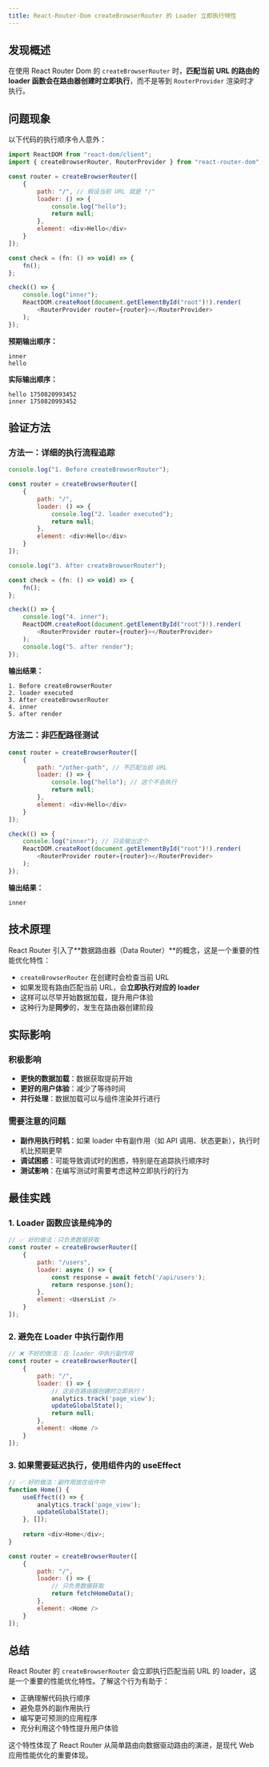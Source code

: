 ```yaml
---
title: React-Router-Dom createBrowserRouter 的 Loader 立即执行特性
---
```


## 发现概述

在使用 React Router Dom 的 `createBrowserRouter` 时，**匹配当前 URL 的路由的 loader 函数会在路由器创建时立即执行**，而不是等到 `RouterProvider` 渲染时才执行。

## 问题现象

以下代码的执行顺序令人意外：

```javascript
import ReactDOM from "react-dom/client";
import { createBrowserRouter, RouterProvider } from "react-router-dom";

const router = createBrowserRouter([
    {
        path: "/", // 假设当前 URL 就是 "/"
        loader: () => {
            console.log("hello");
            return null;
        },
        element: <div>Hello</div>
    }
]);

const check = (fn: () => void) => {
    fn();
};

check(() => {
    console.log("inner");
    ReactDOM.createRoot(document.getElementById("root")!).render(
        <RouterProvider router={router}></RouterProvider>
    );
});
```

**预期输出顺序：**
```
inner
hello
```

**实际输出顺序：**
```
hello 1750820993452
inner 1750820993452
```

## 验证方法

### 方法一：详细的执行流程追踪

```javascript
console.log("1. Before createBrowserRouter");

const router = createBrowserRouter([
    {
        path: "/",
        loader: () => {
            console.log("2. loader executed");
            return null;
        },
        element: <div>Hello</div>
    }
]);

console.log("3. After createBrowserRouter");

const check = (fn: () => void) => {
    fn();
};

check(() => {
    console.log("4. inner");
    ReactDOM.createRoot(document.getElementById("root")!).render(
        <RouterProvider router={router}></RouterProvider>
    );
    console.log("5. after render");
});
```

**输出结果：**
```
1. Before createBrowserRouter
2. loader executed
3. After createBrowserRouter
4. inner
5. after render
```

### 方法二：非匹配路径测试

```javascript
const router = createBrowserRouter([
    {
        path: "/other-path", // 不匹配当前 URL
        loader: () => {
            console.log("hello"); // 这个不会执行
            return null;
        },
        element: <div>Hello</div>
    }
]);

check(() => {
    console.log("inner"); // 只会输出这个
    ReactDOM.createRoot(document.getElementById("root")!).render(
        <RouterProvider router={router}></RouterProvider>
    );
});
```

**输出结果：**
```
inner
```

## 技术原理

React Router 引入了**数据路由器（Data Router）**的概念，这是一个重要的性能优化特性：

- `createBrowserRouter` 在创建时会检查当前 URL
- 如果发现有路由匹配当前 URL，会**立即执行对应的 loader**
- 这样可以尽早开始数据加载，提升用户体验
- 这种行为是**同步**的，发生在路由器创建阶段

## 实际影响

### 积极影响
- **更快的数据加载**：数据获取提前开始
- **更好的用户体验**：减少了等待时间
- **并行处理**：数据加载可以与组件渲染并行进行

### 需要注意的问题
- **副作用执行时机**：如果 loader 中有副作用（如 API 调用、状态更新），执行时机比预期更早
- **调试困惑**：可能导致调试时的困惑，特别是在追踪执行顺序时
- **测试影响**：在编写测试时需要考虑这种立即执行的行为

## 最佳实践

### 1. Loader 函数应该是纯净的
```javascript
// ✅ 好的做法：只负责数据获取
const router = createBrowserRouter([
    {
        path: "/users",
        loader: async () => {
            const response = await fetch('/api/users');
            return response.json();
        },
        element: <UsersList />
    }
]);
```

### 2. 避免在 Loader 中执行副作用
```javascript
// ❌ 不好的做法：在 loader 中执行副作用
const router = createBrowserRouter([
    {
        path: "/",
        loader: () => {
            // 这会在路由器创建时立即执行！
            analytics.track('page_view');
            updateGlobalState();
            return null;
        },
        element: <Home />
    }
]);
```

### 3. 如果需要延迟执行，使用组件内的 useEffect
```javascript
// ✅ 好的做法：副作用放在组件中
function Home() {
    useEffect(() => {
        analytics.track('page_view');
        updateGlobalState();
    }, []);
    
    return <div>Home</div>;
}

const router = createBrowserRouter([
    {
        path: "/",
        loader: () => {
            // 只负责数据获取
            return fetchHomeData();
        },
        element: <Home />
    }
]);
```

## 总结

React Router 的 `createBrowserRouter` 会立即执行匹配当前 URL 的 loader，这是一个重要的性能优化特性。了解这个行为有助于：

- 正确理解代码执行顺序
- 避免意外的副作用执行
- 编写更可预测的应用程序
- 充分利用这个特性提升用户体验

这个特性体现了 React Router 从简单路由向数据驱动路由的演进，是现代 Web 应用性能优化的重要体现。
